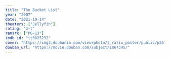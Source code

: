 ```yaml
---
title: "The Bucket List"
year: "2007"
date: "2021-10-14"
theaters: ["Jellyfin"]
rating: "3-t"
remark: ["PG-13"]
imdb_id: "tt0825232"
cover: "https://img3.doubanio.com/view/photo/l_ratio_poster/public/p2676812053.jpg"
douban_url: "https://movie.douban.com/subject/1867345/"
---
```

